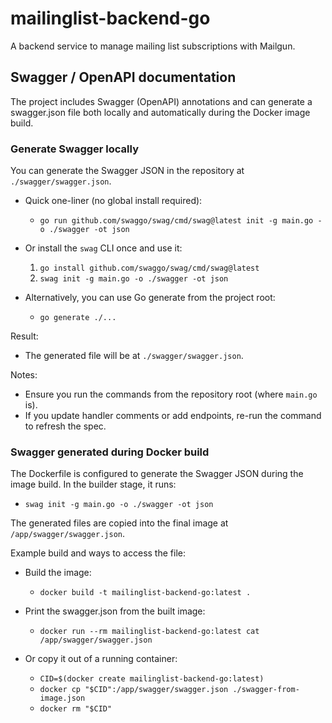 # mailinglist-backend-go
A backend service to manage mailing list subscriptions with Mailgun.

## Swagger / OpenAPI documentation
The project includes Swagger (OpenAPI) annotations and can generate a swagger.json file both locally and automatically during the Docker image build.

### Generate Swagger locally
You can generate the Swagger JSON in the repository at `./swagger/swagger.json`.

- Quick one-liner (no global install required):
  - `go run github.com/swaggo/swag/cmd/swag@latest init -g main.go -o ./swagger -ot json`

- Or install the `swag` CLI once and use it:
  1. `go install github.com/swaggo/swag/cmd/swag@latest`
  2. `swag init -g main.go -o ./swagger -ot json`

- Alternatively, you can use Go generate from the project root:
  - `go generate ./...`

Result:
- The generated file will be at `./swagger/swagger.json`.

Notes:
- Ensure you run the commands from the repository root (where `main.go` is).
- If you update handler comments or add endpoints, re-run the command to refresh the spec.

### Swagger generated during Docker build
The Dockerfile is configured to generate the Swagger JSON during the image build. In the builder stage, it runs:

- `swag init -g main.go -o ./swagger -ot json`

The generated files are copied into the final image at `/app/swagger/swagger.json`.

Example build and ways to access the file:

- Build the image:
  - `docker build -t mailinglist-backend-go:latest .`

- Print the swagger.json from the built image:
  - `docker run --rm mailinglist-backend-go:latest cat /app/swagger/swagger.json`

- Or copy it out of a running container:
  - `CID=$(docker create mailinglist-backend-go:latest)`
  - `docker cp "$CID":/app/swagger/swagger.json ./swagger-from-image.json`
  - `docker rm "$CID"`
